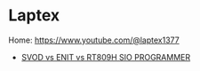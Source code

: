 # Laptex
Home: https://www.youtube.com/@laptex1377

- [SVOD vs ENIT vs RT809H SIO PROGRAMMER](https://youtu.be/vANAgXV7Z-c)
